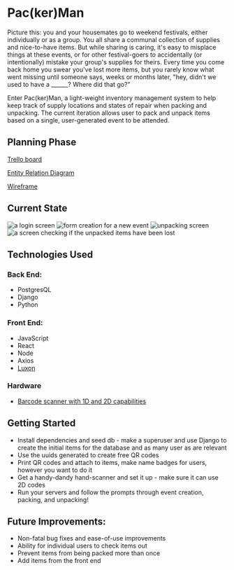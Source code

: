 # Pac(ker)Man
Picture this: you and your housemates go to weekend festivals, either individually or as a group. You all share a communal collection of supplies and nice-to-have items. But while sharing is caring, it's easy to misplace things at these events, or for other festival-goers to accidentally (or intentionally) mistake your group's supplies for theirs. Every time you come back home you swear you've lost more items, but you rarely know what went missing until someone says, weeks or months later, "hey, didn't we used to have a ______? Where did that go?"

Enter Pac(ker)Man, a light-weight inventory management system to help keep track of supply locations and states of repair when packing and unpacking. The current iteration allows user to pack and unpack items based on a single, user-generated event to be attended.

## Planning Phase

[Trello board](https://trello.com/b/JUToDreg/p4)

[Entity Relation Diagram](https://lucid.app/lucidchart/fbd37dcd-82f9-475e-b667-ce725b1246d3/edit?invitationId=inv_d9ec91f1-592a-4fd5-b500-4710394e339f&page=0_0#)

[Wireframe](https://drive.google.com/file/d/1vVL9TYqf4JPUaHbqjRhxWpnULh8pIKPJ/view?usp=sharing)

## Current State

<img src="client/public/login.png" alt="a login screen">

<img src="client/public/makeEvent.png" alt="form creation for a new event">

<img src="client/public/unpack.png" alt="unpacking screen">

<img src="client/public/lost.png" alt="a screen checking if the unpacked items have been lost">

## Technologies Used
### Back End:
- PostgresQL
- Django
- Python

### Front End:
- JavaScript
- React
- Node
- Axios
- [Luxon](https://moment.github.io/luxon/#/)

### Hardware
- [Barcode scanner with 1D and 2D capabilities](https://www.amazon.com/Eyoyo-Handheld-Convenience-Supermarket-Warehouse/dp/B088QV215Y/ref=asc_df_B088QV215Y/?tag=hyprod-20&linkCode=df0&hvadid=642123657544&hvpos=&hvnetw=g&hvrand=1966833635196005240&hvpone=&hvptwo=&hvqmt=&hvdev=c&hvdvcmdl=&hvlocint=&hvlocphy=1018587&hvtargid=pla-1220715379093&psc=1&mcid=060598ffe4fa342e9115eced9bd081ec)

## Getting Started
- Install dependencies and seed db - make a superuser and use Django to create the initial items for the database and as many user as are relevant
- Use the uuids generated to create free QR codes
- Print QR codes and attach to items, make name badges for users, however you want to do it
- Get a handy-dandy hand-scanner and set it up - make sure it can use 2D codes
- Run your servers and follow the prompts through event creation, packing, and unpacking!

## Future Improvements:
- Non-fatal bug fixes and ease-of-use improvements
- Ability for individual users to check items out
- Prevent items from being packed more than once
- Add items from the front end
